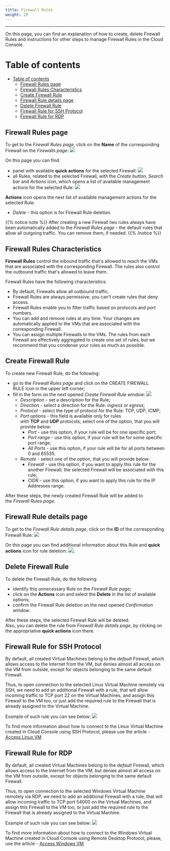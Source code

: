 ```yaml
---
title: Firewall Rules
weight: 20
---
```

___
On this page, you can find an explanation of how to create, delete Firewall Rules and instructions for other steps to manage Firewall Rules in the Cloud Console.

# Table of contents
- [Table of contents](#table-of-contents)
  - [Firewall Rules page](#firewall-rules-page)
  - [Firewall Rules Characteristics](#firewall-rules-characteristics)
  - [Create Firewall Rule](#create-firewall-rule)
  - [Firewall Rule details page](#firewall-rule-details-page)
  - [Delete Firewall Rule](#delete-firewall-rule)
  - [Firewall Rule for SSH Protocol](#firewall-rule-for-ssh-protocol)
  - [Firewall Rule for RDP](#firewall-rule-for-rdp)

## Firewall Rules page
To get to the *Firewall Rules page*, click on the **Name** of the corresponding Firewall on the *Firewalls page*:
![](../../../assets/images/fw/5.png?classes=border,shadow) 

On this page you can find:
- panel with available **quick actions** for the selected Firewall: 
![](../../../assets/images/fw/16.png?width=25pc&classes=border,shadow) 
- all Rules, related to the selected Firewall, with the *Create button*, *Search bar* and *Actions icon*, which opens a list of available management actions for the selected Rule:
![](../../../assets/images/fw/4.png?classes=border,shadow)  

**Actions** icon opens the next list of available management actions for the selected Rule:
- *Delete* - this option is for Firewall Rule deletion.

{{% notice note %}}
After creating a new Firewall two rules always have been automatically added to the *Firewall Rules page* - the default rules that allow all outgoing traffic. 
You can remove them, if needed.
{{% /notice %}}

## Firewall Rules Characteristics 
**Firewall Rules** control the inbound traffic that's allowed to reach the VMs that are associated with the corresponding Firewall. The rules also control the outbound traffic that's allowed to leave them.

Firewall Rules have the following characteristics:
- By default, Firewalls allow all outbound traffic.
- Firewall Rules are always permissive; you can't create rules that deny access.
- Firewall Rules enable you to filter traffic based on protocols and port numbers.
- You can add and remove rules at any time. Your changes are automatically applied to the VMs that are associated with the corresponding Firewall.
- You can assign multiple Firewalls to the VMs. The rules from each Firewall are effectively aggregated to create one set of rules, but we recommend that you condense your rules as much as possible.

## Create Firewall Rule
To create new Firewall Rule, do the following:
- go to the *Firewall Rules page* and click on the CREATE FIREWALL RULE icon in the upper left corner;
- fill in the form on the next opened *Create Firewall Rule window*:
![](../../../assets/images/fw/17.png?width=35pc&classes=border,shadow) 
  - *Description* - set a description for the Rule;
  - *Direction* - select a direction for the Rule: *ingress* or *egress*;
  - *Protocol* - select the type of protocol for the Rule: TCP, UDP, ICMP;
  - *Port options* - this field is available only for rules with **TCP** and **UDP** protocols; select one of the option, that you will provide below: 
    - *Port* - use this option, if your rule will be for one specific port;
    - *Port range* - use this option, if your rule will be for some specific port range;
    - *All Ports* - use this option, if your rule will be for all ports between 0 and 65535.
  - *Remote* - select one of the option, that you will provide below:  
    - *Firewall* - use this option, if you want to apply this rule for the another Firewall; the selected Firewall will be associated with this rule;
    - *CIDR* - use this option, if you want to apply this rule for the IP Addresses range.

After these steps, the newly created Firewall Rule will be added to the *Firewall Rules page*.

## Firewall Rule details page
To get to the *Firewall Rule details page*, click on the **ID** of the corresponding Firewall Rule:
![](../../../assets/images/fw/6.png?classes=border,shadow) 

On this page you can find additional information about this Rule and **quick actions** icon for rule deletion:
![](../../../assets/images/fw/8.png?width=40pc&classes=border,shadow);

## Delete Firewall Rule
To delete the Firewall Rule, do the following:
- identify this unnecessary Rule on the *Firewall Rule page*;
- click on the **Actions** icon and select the **Delete** in the list of available options;
- confirm the Firewall Rule deletion on the next opened *Confirmation window*.

After these steps, the selected Firewall Rule will be deleted.  
Also, you can delete the rule from *Firewall Rule details page*, by clicking on the appropriative **quick actions** icon there.

## Firewall Rule for SSH Protocol
By default, all created Virtual Machines belong to the *default* Firewall, which allows access to the Internet from the VM, but denies almost all access on the VM from outside, except for objects belonging to the same default Firewall.  

Thus, to open connection to the selected Linux Virtual Machine remotely via SSH, we need to add an additional Firewall with a rule, that will allow incoming traffic to TCP port 22 on the Virtual Machines, and assign this Firewall to the VM too, or just add the required rule to the Firewall that is already assigned to the Virtual Machine. 

Example of such rule you can see below:
![](../../../assets/images/fw/17.png?width=35pc&classes=border,shadow)

To find more information about how to connect to the Linux Virtual Machine created in Cloud Console using SSH Protocol, please use the article - [Access Linux VM](https://docs.ventuscloud.eu/products/compute/connect-linux-vm/)

## Firewall Rule for RDP
By default, all created Virtual Machines belong to the *default* Firewall, which allows access to the Internet from the VM, but denies almost all access on the VM from outside, except for objects belonging to the same default Firewall.  

Thus, to open connection to the selected Windows Virtual Machine remotely via RDP, we need to add an additional Firewall with a rule, that will allow incoming traffic to TCP port 54000 on the Virtual Machines, and assign this Firewall to the VM too, or just add the required rule to the Firewall that is already assigned to the Virtual Machine. 

Example of such rule you can see below:
![](../../../assets/images/fw/18.png?width=35pc&classes=border,shadow)

To find more information about how to connect to the Windows Virtual Machine created in Cloud Console using Remote Desktop Protocol, please, use the article - [Access Windows VM ](https://docs.ventuscloud.eu/products/compute/connect-windows-vm/)